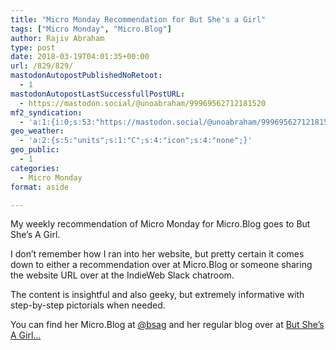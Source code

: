 ```yaml
---
title: "Micro Monday Recommendation for But She's a Girl"
tags: ["Micro Monday", "Micro.Blog"]
author: Rajiv Abraham
type: post
date: 2018-03-19T04:01:35+00:00
url: /829/829/
mastodonAutopostPublishedNoRetoot:
  - 1
mastodonAutopostLastSuccessfullPostURL:
  - https://mastodon.social/@unoabraham/99969562712181520
mf2_syndication:
  - 'a:1:{i:0;s:53:"https://mastodon.social/@unoabraham/99969562712181520";}'
geo_weather:
  - 'a:2:{s:5:"units";s:1:"C";s:4:"icon";s:4:"none";}'
geo_public:
  - 1
categories:
  - Micro Monday
format: aside

---
```

<p style="text-align: left;">
  My weekly recommendation of Micro Monday for Micro.Blog goes to But She&#8217;s A Girl.
</p>

<p style="text-align: left;">
  I don&#8217;t remember how I ran into her website, but pretty certain it comes down to either a recommendation over at Micro.Blog or someone sharing the website URL over at the IndieWeb Slack chatroom.
</p>

<p style="text-align: left;">
  The content is insightful and also geeky, but extremely informative with step-by-step pictorials when needed.
</p>

<p style="text-align: left;">
  You can find her Micro.Blog at <a href="https://micro.blog/bsag" target="_blank" rel="noopener">@bsag</a> and her regular blog over at <a href="https://www.rousette.org.uk/" target="_blank" rel="noopener">But She&#8217;s A Girl&#8230;</a>
</p>